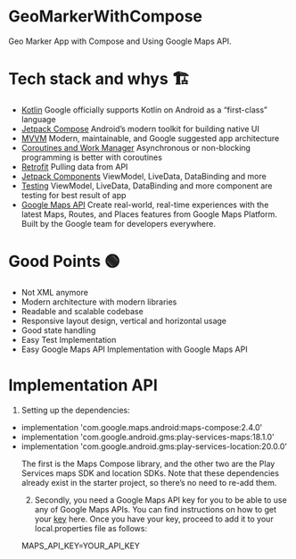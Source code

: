 # GeoMarkerWithCompose

<p align="left">
Geo Marker App with Compose and Using Google Maps API. 
</p>

# Tech stack and whys 🏗

<ul align="left">
<li><a href="https://kotlinlang.org/">Kotlin</a> Google officially supports Kotlin on Android as a “first-class” language</li>
<li><a href="https://developer.android.com/jetpack/compose">Jetpack Compose</a> Android’s modern toolkit for building native UI </li>
<li><a href="https://developer.android.com/jetpack/guide"> MVVM</a> Modern, maintainable, and Google suggested app architecture</li>
<li><a href="https://kotlinlang.org/docs/coroutines-overview.html">Coroutines and Work Manager</a> Asynchronous or non-blocking programming is better with coroutines</li>
<li><a href="https://square.github.io/retrofit/">Retrofit</a> Pulling data from API </li>
<li><a href="https://developer.android.com/jetpack">Jetpack Components</a> ViewModel, LiveData, DataBinding and more </li>
<li><a href="https://developer.android.com/studio/test">Testing</a> ViewModel, LiveData, DataBinding and more component are testing for best result of app </li>
<li><a href="https://console.cloud.google.com/google/maps-apis/overview/">Google Maps API</a> Create real-world, real-time experiences with the latest Maps, Routes, and Places features from Google Maps Platform. Built by the Google team for developers everywhere. </li>

</ul>

#  Good Points 🟢

<ul align="left">
<li>Not XML anymore </li>
<li>Modern architecture with modern libraries</li>
<li>Readable and scalable codebase</li>
<li>Responsive layout design, vertical and horizontal usage</li>
<li>Good state handling</li>
<li>Easy Test Implementation</li>
<li>Easy Google Maps API Implementation with Google Maps API</li>
</ul>

# Implementation API 

1. Setting up the dependencies:

<ul align="left">
<li>implementation 'com.google.maps.android:maps-compose:2.4.0'</li>
<li>implementation 'com.google.android.gms:play-services-maps:18.1.0'</li>
<li>implementation 'com.google.android.gms:play-services-location:20.0.0'</li>

The first is the Maps Compose library, and the other two are the Play Services maps SDK and location SDKs. Note that these dependencies already exist in the starter project, so there’s no need to re-add them.

2. Secondly, you need a Google Maps API key for you to be able to use any of Google Maps APIs. You can find instructions on how to get your <a href="https://developers.google.com/maps/documentation/android-sdk/get-api-key">key</a> here. Once you have your key, proceed to add it to your local.properties file as follows:

MAPS_API_KEY=YOUR_API_KEY




